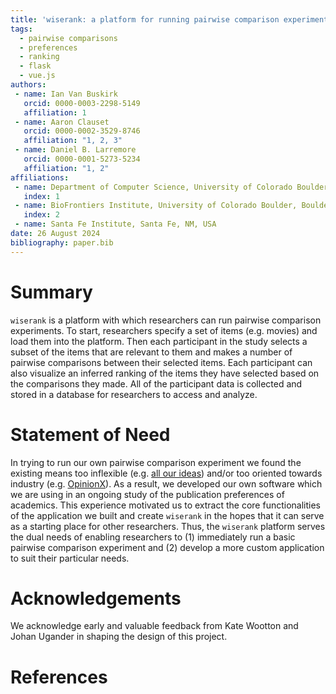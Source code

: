 ```yaml
---
title: 'wiserank: a platform for running pairwise comparison experiments'
tags:
  - pairwise comparisons
  - preferences
  - ranking
  - flask
  - vue.js
authors:
 - name: Ian Van Buskirk
   orcid: 0000-0003-2298-5149
   affiliation: 1
 - name: Aaron Clauset
   orcid: 0000-0002-3529-8746
   affiliation: "1, 2, 3"
 - name: Daniel B. Larremore
   orcid: 0000-0001-5273-5234
   affiliation: "1, 2"
affiliations:
 - name: Department of Computer Science, University of Colorado Boulder, Boulder, CO, USA
   index: 1
 - name: BioFrontiers Institute, University of Colorado Boulder, Boulder, CO, USA
   index: 2
 - name: Santa Fe Institute, Santa Fe, NM, USA
date: 26 August 2024
bibliography: paper.bib
---
```


# Summary

``wiserank`` is a platform with which researchers can run pairwise comparison experiments. To start, researchers specify a set of items (e.g. movies) and load them into the platform. Then each participant in the study selects a subset of the items that are relevant to them and makes a number of pairwise comparisons between their selected items. Each participant can also visualize an inferred ranking of the items they have selected based on the comparisons they made. All of the participant data is collected and stored in a database for researchers to access and analyze.

# Statement of Need

In trying to run our own pairwise comparison experiment we found the existing means too inflexible (e.g. [all our ideas](https://all-our-ideas.citizens.is/domain/1)) and/or too oriented towards industry (e.g. [OpinionX](https://www.opinionx.co/)). As a result, we developed our own software which we are using in an ongoing study of the publication preferences of academics. This experience motivated us to extract the core functionalities of the application we built and create ``wiserank`` in the hopes that it can serve as a starting place for other researchers. Thus, the ``wiserank`` platform serves the dual needs of enabling researchers to (1) immediately run a basic pairwise comparison experiment and (2) develop a more custom application to suit their particular needs.

# Acknowledgements

We acknowledge early and valuable feedback from Kate Wootton and Johan Ugander in shaping the design of this project.

# References